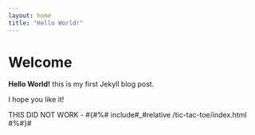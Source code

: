 ```yaml
---
layout: home
title: "Hello World!"
---
```


# Welcome

**Hello World!** this is my first Jekyll blog post.

I hope you like it!

THIS DID NOT WORK - #{#%# include#_#relative /tic-tac-toe/index.html #%#}#


